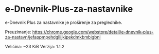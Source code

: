# e-Dnevnik-Plus-za-nastavnike
e-Dnevnik Plus za nastavnike je proširenje za preglednike.

Preuzimanje: https://chrome.google.com/webstore/detail/e-dnevnik-plus-za-nastavn/jefappmpehdgllijkjpekdmkbmbigbnl

Veličina: ~23 KiB
Verzija: 1.1.2
